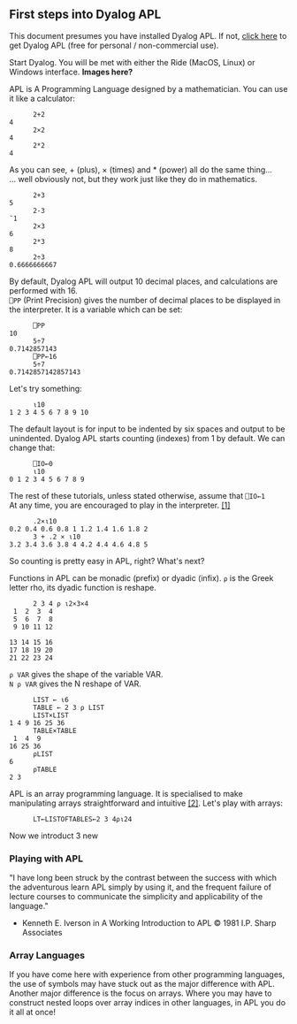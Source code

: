 ## First steps into Dyalog APL
This document presumes you have installed Dyalog APL. If not, [click here]() to get Dyalog APL (free for personal / non-commercial use).

Start Dyalog. You will be met with either the Ride (MacOS, Linux) or Windows interface.
**Images here?**

APL is A Programming Language designed by a mathematician. You can use it like a calculator:
```APL
      2+2
4
      2×2
4
      2*2
4
```
As you can see, + (plus), × (times) and * (power) all do the same thing...  
... well obviously not, but they work just like they do in mathematics.
```APL
      2+3
5
      2-3
¯1
      2×3
6
      2*3
8
      2÷3
0.6666666667
```
By default, Dyalog APL will output 10 decimal places, and calculations are performed with 16.  
```⎕PP``` (Print Precision) gives the number of decimal places to be displayed in the interpreter. It is a variable which can be set:
```APL
      ⎕PP
10
      5÷7
0.7142857143
      ⎕PP←16
      5÷7
0.7142857142857143
```

Let's try something:
```APL
      ⍳10
1 2 3 4 5 6 7 8 9 10
```
The default layout is for input to be indented by six spaces and output to be unindented. 
Dyalog APL starts counting (indexes) from 1 by default. We can change that:
```APL
      ⎕IO←0
      ⍳10
0 1 2 3 4 5 6 7 8 9
```
The rest of these tutorials, unless stated otherwise, assume that ```⎕IO←1```  
At any time, you are encouraged to play in the interpreter. [[1]](#playing-with-apl)
```APL
      .2×⍳10
0.2 0.4 0.6 0.8 1 1.2 1.4 1.6 1.8 2
      3 + .2 × ⍳10
3.2 3.4 3.6 3.8 4 4.2 4.4 4.6 4.8 5
```  
  
So counting is pretty easy in APL, right? What's next?  

Functions in APL can be monadic (prefix) or dyadic (infix).
```⍴``` is the Greek letter rho, its dyadic function is reshape.
```APL
      2 3 4 ⍴ ⍳2×3×4
 1  2  3  4
 5  6  7  8
 9 10 11 12
           
13 14 15 16
17 18 19 20
21 22 23 24
```
```⍴ VAR``` gives the shape of the variable VAR.  
```N ⍴ VAR``` gives the N reshape of VAR.  
```APL
      LIST ← ⍳6
      TABLE ← 2 3 ⍴ LIST
      LIST×LIST
1 4 9 16 25 36
      TABLE×TABLE
 1  4  9
16 25 36
      ⍴LIST
6
      ⍴TABLE
2 3
```

APL is an array programming language. It is specialised to make manipulating arrays straightforward and intuitive [[2]](#Array-languages). Let's play with arrays:   
```APL
      LT←LISTOFTABLES←2 3 4⍴⍳24
```
Now we introduct 3 new 
### Playing with APL
"I have long been struck by the contrast between the success with which the adventurous learn APL simply by using it, and the frequent failure of lecture courses to communicate the simplicity and applicability of the language."  
- Kenneth E. Iverson in A Working Introduction to APL © 1981 I.P. Sharp Associates

### Array Languages
If you have come here with experience from other programming languages, the use of symbols may have stuck out as the major difference with APL. Another major difference is the focus on arrays. Where you may have to construct nested loops over array indices in other languages, in APL you do it all at once!
